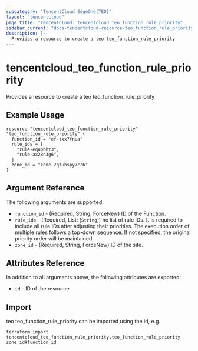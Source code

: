 ```yaml
---
subcategory: "TencentCloud EdgeOne(TEO)"
layout: "tencentcloud"
page_title: "TencentCloud: tencentcloud_teo_function_rule_priority"
sidebar_current: "docs-tencentcloud-resource-teo_function_rule_priority"
description: |-
  Provides a resource to create a teo teo_function_rule_priority
---
```


# tencentcloud_teo_function_rule_priority

Provides a resource to create a teo teo_function_rule_priority

## Example Usage

```hcl
resource "tencentcloud_teo_function_rule_priority" "teo_function_rule_priority" {
  function_id = "ef-txx7fnua"
  rule_ids = [
    "rule-equpbht3",
    "rule-ax28n3g6",
  ]
  zone_id = "zone-2qtuhspy7cr6"
}
```

## Argument Reference

The following arguments are supported:

* `function_id` - (Required, String, ForceNew) ID of the Function.
* `rule_ids` - (Required, List: [`String`]) he list of rule IDs. It is required to include all rule IDs after adjusting their priorities. The execution order of multiple rules follows a top-down sequence. If not specified, the original priority order will be maintained.
* `zone_id` - (Required, String, ForceNew) ID of the site.

## Attributes Reference

In addition to all arguments above, the following attributes are exported:

* `id` - ID of the resource.



## Import

teo teo_function_rule_priority can be imported using the id, e.g.

```
terraform import tencentcloud_teo_function_rule_priority.teo_function_rule_priority zone_id#function_id
```

